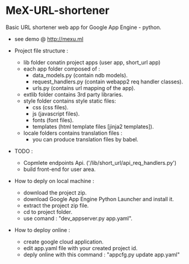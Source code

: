 # MeX-URL-shortener
Basic URL shortener web app for Google App Engine - python.
- see demo @ http://mexu.ml
* Project file structure :
  - lib folder conatin project apps (user app, short_url app)
  - each app folder composed of :
    - data_models.py (contain ndb models).
    - request_handlers.py (contain webapp2 req handler classes).
    - urls.py (contains url mapping of the app).
  - extlib folder contains 3rd party libraries.
  - style folder contains style static files:
    - css (css files).
    - js (javascript files).
    - fonts (font files).
    - templates (html template files [jinja2 templates]).
  - locale folders contains translation files :
    - you can produce translation files by babel.

* TODO :
  - Copmlete endpoints Api. ('/lib/short_url/api_req_handlers.py')
  - build front-end for user area.

* How to deply on local machine :
  - download the project zip.
  - download Google App Engine Python Launcher and install it.
  - extract the project zip file.
  - cd to project folder.
  - use comand : "dev_appserver.py app.yaml".

* How to deploy online :
  - create google cloud application.
  - edit app.yaml file with your created project id.
  - deply online with this command : "appcfg.py update app.yaml"
